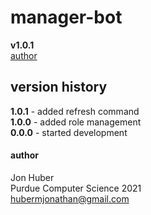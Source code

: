 # manager-bot
**v1.0.1**</br>
[author](#author)

## version history
**1.0.1** - added refresh command</br>
**1.0.0** - added role management</br>
**0.0.0** - started development

#### author
Jon Huber</br>
Purdue Computer Science 2021</br>
[hubermjonathan@gmail.com](mailto:hubermjonathan@gmail.com)
